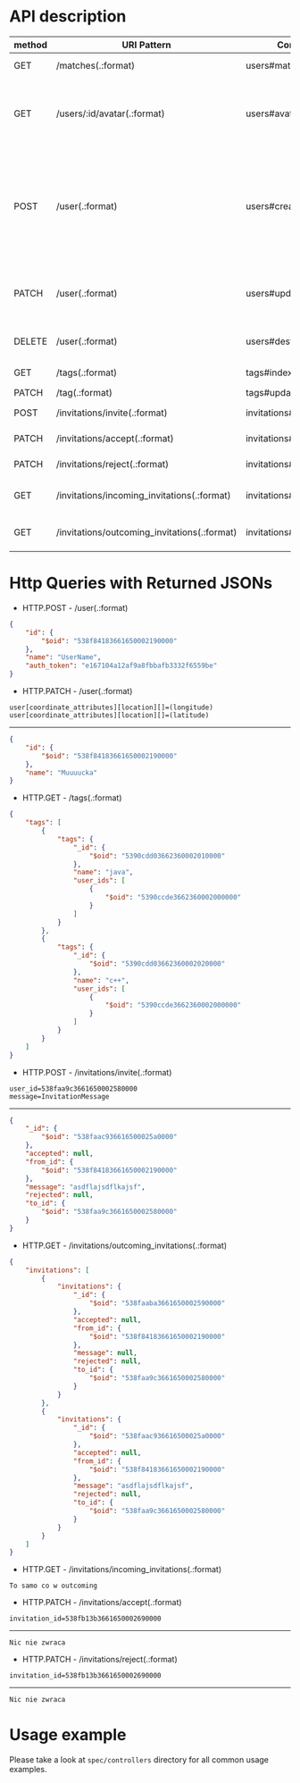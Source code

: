 # API description

method | URI Pattern | Controller#Action | description
---|---|---|---
GET | /matches(.:format) | users#matches | potential matches
GET | /users/:id/avatar(.:format) | users#avatar | download user's avatar (works only if they are able to meet)
POST | /user(.:format) | users#create | create an user, returns user token, the only method which doesn't require token authorization
PATCH | /user(.:format) | users#update | update user's data (like name, avatar or coordinates)
DELETE | /user(.:format) | users#destroy | doing nothing for now
GET | /tags(.:format) | tags#index | get current users's tags
PATCH | /tag(.:format) | tags#update | update tags
POST | /invitations/invite(.:format) | invitations#invite | creates an invitation
PATCH | /invitations/accept(.:format) | invitations#accept | accepts an invitation
PATCH | /invitations/reject(.:format) | invitations#reject | rejects an invitation
GET | /invitations/incoming_invitations(.:format) | invitations#incoming_invitations | fetch incoming invitations
GET | /invitations/outcoming_invitations(.:format) | invitations#outcoming_invitations | fetch outcoming invitatios

# Http Queries with Returned JSONs

* HTTP.POST - /user(.:format)
  
```json
{
    "id": {
        "$oid": "538f84183661650002190000"
    },
    "name": "UserName",
    "auth_token": "e167104a12af9a8fbbafb3332f6559be"
}
```

* HTTP.PATCH - /user(.:format)
```
user[coordinate_attributes][location][]=(longitude)
user[coordinate_attributes][location][]=(latitude)
```
---
```json
{
    "id": {
        "$oid": "538f84183661650002190000"
    },
    "name": "Muuuucka"
}
```

* HTTP.GET - /tags(.:format)
```json
{
    "tags": [
        {
            "tags": {
                "_id": {
                    "$oid": "5390cdd03662360002010000"
                },
                "name": "java",
                "user_ids": [
                    {
                        "$oid": "5390ccde3662360002000000"
                    }
                ]
            }
        },
        {
            "tags": {
                "_id": {
                    "$oid": "5390cdd03662360002020000"
                },
                "name": "c++",
                "user_ids": [
                    {
                        "$oid": "5390ccde3662360002000000"
                    }
                ]
            }
        }
    ]
}
```


* HTTP.POST - /invitations/invite(.:format)
```
user_id=538faa9c3661650002580000
message=InvitationMessage
```
---
```json
{
    "_id": {
        "$oid": "538faac936616500025a0000"
    },
    "accepted": null,
    "from_id": {
        "$oid": "538f84183661650002190000"
    },
    "message": "asdflajsdflkajsf",
    "rejected": null,
    "to_id": {
        "$oid": "538faa9c3661650002580000"
    }
}
```

* HTTP.GET - /invitations/outcoming_invitations(.:format)
```json
{
    "invitations": [
        {
            "invitations": {
                "_id": {
                    "$oid": "538faaba3661650002590000"
                },
                "accepted": null,
                "from_id": {
                    "$oid": "538f84183661650002190000"
                },
                "message": null,
                "rejected": null,
                "to_id": {
                    "$oid": "538faa9c3661650002580000"
                }
            }
        },
        {
            "invitations": {
                "_id": {
                    "$oid": "538faac936616500025a0000"
                },
                "accepted": null,
                "from_id": {
                    "$oid": "538f84183661650002190000"
                },
                "message": "asdflajsdflkajsf",
                "rejected": null,
                "to_id": {
                    "$oid": "538faa9c3661650002580000"
                }
            }
        }
    ]
}
```

* HTTP.GET - /invitations/incoming_invitations(.:format)
```
To samo co w outcoming
```

* HTTP.PATCH - /invitations/accept(.:format)
```
invitation_id=538fb13b3661650002690000
```
---
```
Nic nie zwraca
```

* HTTP.PATCH - /invitations/reject(.:format)
```
invitation_id=538fb13b3661650002690000
```
---
```
Nic nie zwraca
```

# Usage example

Please take a look at `spec/controllers` directory for all common usage examples.
